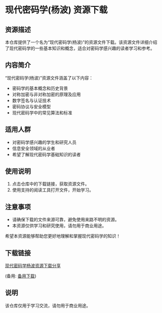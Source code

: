 # 现代密码学(杨波) 资源下载

## 资源描述

本仓库提供了一个名为“现代密码学(杨波)”的资源文件下载。该资源文件详细介绍了现代密码学的一些基本知识和概念，适合对密码学感兴趣的读者学习和参考。

## 内容简介

“现代密码学(杨波)”资源文件涵盖了以下内容：

- 密码学的基本概念和历史背景
- 对称加密与非对称加密的原理及应用
- 数字签名与认证技术
- 密码协议与安全模型
- 现代密码学中的常见算法和标准

## 适用人群

- 对密码学感兴趣的学生和研究人员
- 信息安全领域的从业者
- 希望了解现代密码学基础知识的读者

## 使用说明

1. 点击仓库中的下载链接，获取资源文件。
2. 使用支持的阅读工具打开文件，开始学习。

## 注意事项

- 请确保下载的文件来源可靠，避免使用来路不明的资源。
- 本资源仅供学习和研究使用，请勿用于商业用途。

希望本资源能够帮助您更好地理解和掌握现代密码学的知识！

## 下载链接
[现代密码学杨波资源下载分享](https://pan.quark.cn/s/301f6bc1626e) 

(备用: [备用下载](https://pan.baidu.com/s/1BFqQXUBEQVMKECXZE7yk8w?pwd=1234))

## 说明

该仓库仅用于学习交流，请勿用于商业用途。
